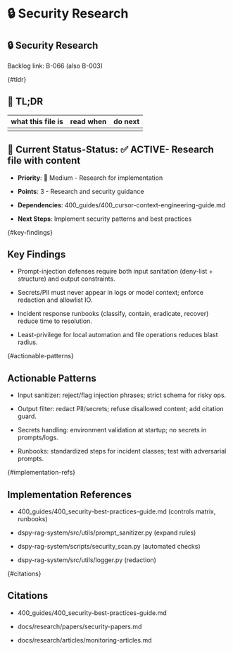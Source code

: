 <!-- CONTEXT_REFERENCE: 400_guides/400_cursor-context-engineering-guide.md -->
<!-- MEMORY_CONTEXT: MEDIUM - Security research and best practices -->
# 🔒 Security Research

## 🔒 Security Research

Backlog link: B-066 (also B-003)

<!-- ANCHOR: tldr -->
{#tldr}

## 🔎 TL;DR

| what this file is | read when | do next |
|---|---|---|
|  |  |  |

## 🎯 **Current Status**-**Status**: ✅ **ACTIVE**- Research file with content

- **Priority**: 🔧 Medium - Research for implementation

- **Points**: 3 - Research and security guidance

- **Dependencies**: 400_guides/400_cursor-context-engineering-guide.md

- **Next Steps**: Implement security patterns and best practices

<!-- ANCHOR: key-findings -->
{#key-findings}

## Key Findings

- Prompt-injection defenses require both input sanitation (deny-list + structure) and output constraints.

- Secrets/PII must never appear in logs or model context; enforce redaction and allowlist IO.

- Incident response runbooks (classify, contain, eradicate, recover) reduce time to resolution.

- Least-privilege for local automation and file operations reduces blast radius.

<!-- ANCHOR: actionable-patterns -->
{#actionable-patterns}

## Actionable Patterns

- Input sanitizer: reject/flag injection phrases; strict schema for risky ops.

- Output filter: redact PII/secrets; refuse disallowed content; add citation guard.

- Secrets handling: environment validation at startup; no secrets in prompts/logs.

- Runbooks: standardized steps for incident classes; test with adversarial prompts.

<!-- ANCHOR: implementation-refs -->
{#implementation-refs}

## Implementation References

- 400_guides/400_security-best-practices-guide.md (controls matrix, runbooks)

- dspy-rag-system/src/utils/prompt_sanitizer.py (expand rules)

- dspy-rag-system/scripts/security_scan.py (automated checks)

- dspy-rag-system/src/utils/logger.py (redaction)

<!-- ANCHOR: citations -->
{#citations}

## Citations

- 400_guides/400_security-best-practices-guide.md

- docs/research/papers/security-papers.md

- docs/research/articles/monitoring-articles.md
